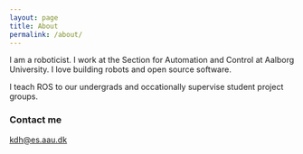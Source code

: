 ```yaml
---
layout: page
title: About
permalink: /about/
---
```


I am a roboticist. I work at the Section for Automation and Control at Aalborg University. I love building robots and open source software.

I teach ROS to our undergrads and occationally supervise student project groups.


### Contact me

[kdh@es.aau.dk](mailto:kdh@es.aau.dk)

